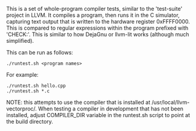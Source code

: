 This is a set of whole-program compiler tests, similar to the
'test-suite' project in LLVM.  It compiles a program, then runs it in
the C simulator, capturing text output that is written to the hardware
register 0xFFFF0000. This is compared to regular expressions within the
program prefixed with 'CHECK:'.  This is similar to how DejaGnu or
llvm-lit works (although much simplified).

This can be run as follows:

    ./runtest.sh <program names>

For example:

    ./runtest.sh hello.cpp
    ./runtest.sh *.c

NOTE: this attempts to use the compiler that is installed at 
/usr/local/llvm-vectorproc/. When testing a compiler in development that
has not been installed, adjust COMPILER_DIR variable in the runtest.sh script to 
point at the build directory.

